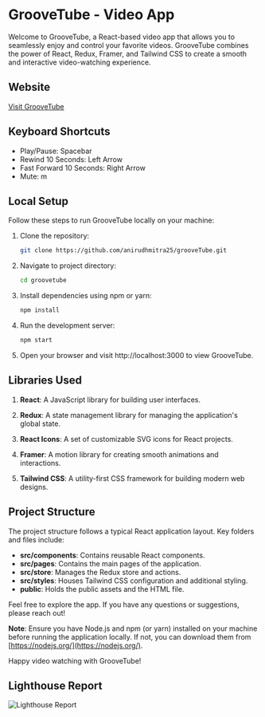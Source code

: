 # GrooveTube - Video App

Welcome to GrooveTube, a React-based video app that allows you to seamlessly enjoy and control your favorite videos. GrooveTube combines the power of React, Redux, Framer, and Tailwind CSS to create a smooth and interactive video-watching experience.

## Website

[Visit GrooveTube](https://groove-tube.vercel.app/)

## Keyboard Shortcuts
- Play/Pause: Spacebar
- Rewind 10 Seconds: Left Arrow
- Fast Forward 10 Seconds: Right Arrow
- Mute: m

## Local Setup

Follow these steps to run GrooveTube locally on your machine:

1. Clone the repository:
   ```bash
   git clone https://github.com/anirudhmitra25/grooveTube.git
2. Navigate to project directory:
   ```bash
   cd groovetube
3. Install dependencies using npm or yarn:
   ```bash
   npm install
4. Run the development server:
   ```bash
   npm start
5. Open your browser and visit http://localhost:3000 to view GrooveTube.

## Libraries Used

1. **React**: A JavaScript library for building user interfaces.

2. **Redux**: A state management library for managing the application's global state.

3. **React Icons**: A set of customizable SVG icons for React projects.

4. **Framer**: A motion library for creating smooth animations and interactions.

5. **Tailwind CSS**: A utility-first CSS framework for building modern web designs.

## Project Structure

The project structure follows a typical React application layout. Key folders and files include:

- **src/components**: Contains reusable React components.
- **src/pages**: Contains the main pages of the application.
- **src/store**: Manages the Redux store and actions.
- **src/styles**: Houses Tailwind CSS configuration and additional styling.
- **public**: Holds the public assets and the HTML file.

Feel free to explore the app. If you have any questions or suggestions, please reach out!

**Note**: Ensure you have Node.js and npm (or yarn) installed on your machine before running the application locally. If not, you can download them from [https://nodejs.org/](https://nodejs.org/).

Happy video watching with GrooveTube!


## Lighthouse Report

![Lighthouse Report](./public/lighthouse.png)

